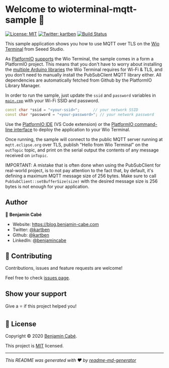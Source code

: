 # Welcome to wioterminal-mqtt-sample 👋
[![License: MIT](https://img.shields.io/badge/License-MIT-yellow.svg)](/LICENSE)
[![Twitter: kartben](https://img.shields.io/twitter/follow/kartben.svg?style=social)](https://twitter.com/kartben)
[![Build Status](https://travis-ci.org/kartben/wioterminal-mqtts-sample.svg?branch=master)](https://travis-ci.org/kartben/wioterminal-mqtts-sample)

This sample application shows you how to use MQTT over TLS on the [Wio Terminal](https://www.seeedstudio.com/Wio-Terminal-p-4509.html) from Seeed Studio. 

As [PlatformIO](https://platformio.org/) [supports](https://docs.platformio.org/en/latest/boards/atmelsam/seeed_wio_terminal.html) the Wio Terminal, the sample comes in a form a PlatformIO project. This means that you don't have to worry about installing the [multiple Arduino libraries](https://wiki.seeedstudio.com/Wio-Terminal-Network-Overview/) the Wio Terminal requires for Wi-Fi & TLS, and you don't need to manually install the PubSubClient MQTT library either. All dependencies are automatically fetched from Github by the PlatformIO Library Manager.

In order to run the sample, just update the ``ssid`` and ``password`` variables in [``main.cpp``](src/main.cpp) with your Wi-Fi SSID and password.

```cpp
const char *ssid = "<your-ssid>";      // your network SSID
const char *password = "<your-password>"; // your network password
```

Use the [PlatformIO IDE](https://marketplace.visualstudio.com/items?itemName=platformio.platformio-ide) (VS Code extension) or the [PlatformIO command-line interface](https://platformio.org/install/cli) to deploy the application to your Wio Terminal. 

Once running, the sample will connect to the public MQTT server running at ``mqtt.eclipse.org`` over TLS, publish "Hello from Wio Terminal" on the ``outTopic`` topic, and print on the serial output the contents of any message received on ``inTopic``.

IMPORTANT: A mistake that is often done when using the PubSubClient for real-world project, is to not pay attention to the fact that, by default, it's defining a maximum MQTT message size of 256 bytes. Make sure to call ``PubSubClient::setBufferSize(size)`` with the desired message size is 256 bytes is not enough for your application.

## Author

👤 **Benjamin Cabé**

* Website: https://blog.benjamin-cabe.com
* Twitter: [@kartben](https://twitter.com/kartben)
* Github: [@kartben](https://github.com/kartben)
* LinkedIn: [@benjamincabe](https://linkedin.com/in/benjamincabe)

## 🤝 Contributing

Contributions, issues and feature requests are welcome!

Feel free to check [issues page](https://github.com/kartben/mxchip-serial-capture/issues).

## Show your support

Give a ⭐️ if this project helped you!


## 📝 License

Copyright &copy; 2020 [Benjamin Cabé](https://github.com/kartben).

This project is [MIT](/LICENSE) licensed.

***
_This README was generated with ❤️ by [readme-md-generator](https://github.com/kefranabg/readme-md-generator)_